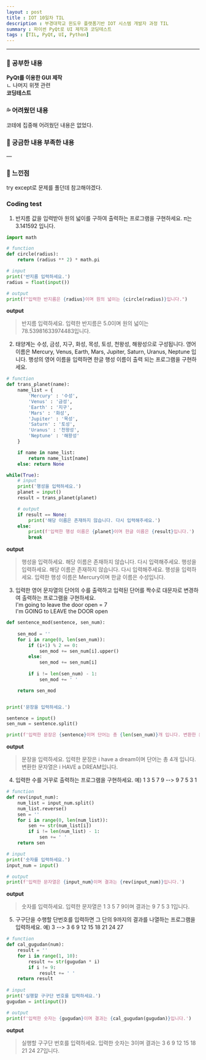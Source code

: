 ```yaml
---
layout : post
title : IOT 10일차 TIL
description : 부경대학교 윈도우 플랫폼기반 IOT 시스템 개발자 과정 TIL
summary : 파이썬 PyQt로 UI 제작과 코딩테스트
tags : [TIL, PyQt, UI, Python]
---
```

  
-------------
   
   
### 📓 공부한 내용 

**PyQt를 이용한 GUI 제작**  
 ㄴ 나머지 위젯 관련  
**코딩테스트**

### 💦 어려웠던 내용 

코테에 집중해 어려웠던 내용은 없었다.
 
### 🧷 궁금한 내용  부족한 내용 

―

### 💬 느낀점 

try except로 문제를 풀던데 참고해야겠다.


### Coding test  

1. 반지름 값을 입력받아 원의 넓이를 구하여 출력하는 프로그램을 구현하세요. π는 3.141592 입니다.  

```python
import math

# function
def circle(radius):
    return (radius ** 2) * math.pi

# input
print('반지름 입력하세요.')
radius = float(input())

# output
print(f"입력한 반지름은 {radius}이며 원의 넓이는 {circle(radius)}입니다.")
```

**output**  
  > 반지름 입력하세요.
    입력한 반지름은 5.0이며 원의 넓이는 78.53981633974483입니다.
  
  
2. 태양계는 수성, 금성, 지구, 화성, 목성, 토성, 천왕성, 해왕성으로 구성됩니다. 영어 이름은 Mercury, Venus, Earth, Mars, Jupiter, Saturn, Uranus, Neptune 입니다. 행성의 영어 이름을 입력하면 한글 행성 이름이 출력 되는 프로그램을 구현하세요.

```python
# function
def trans_planet(name):
    name_list = {
        'Mercury' : '수성',
        'Venus' : '금성',
        'Earth' : '지구',
        'Mars' : '화성',
        'Jupiter' : '목성',
        'Saturn' : '토성',
        'Uranus' : '천왕성',
        'Neptune' : '해왕성'
    }

    if name in name_list:
        return name_list[name]
    else: return None

while(True):
    # input
    print('행성을 입력하세요.')
    planet = input()
    result = trans_planet(planet)

    # output
    if result == None:
        print('해당 이름은 존재하지 않습니다. 다시 입력해주세요.')
    else:
        print(f'입력한 행성 이름은 {planet}이며 한글 이름은 {result}입니다.')
        break
```
**output**  
  > 행성을 입력하세요.
  해당 이름은 존재하지 않습니다. 다시 입력해주세요.
  행성을 입력하세요.
  해당 이름은 존재하지 않습니다. 다시 입력해주세요.
  행성을 입력하세요.
  입력한 행성 이름은 Mercury이며 한글 이름은 수성입니다.

3. 입력한 영어 문자열의 단어의 수를 출력하고 입력된 단어를 짝수로 대문자로 변경하여 출력하는 프로그램을 구현하세요.  
  I'm going to leave the door open = 7  
  I'm GOING to LEAVE the DOOR open  

```python
def sentence_mod(sentence, sen_num):
    
    sen_mod = ''
    for i in range(0, len(sen_num)):
        if (i+1) % 2 == 0:
            sen_mod += sen_num[i].upper()
        else:
            sen_mod += sen_num[i]
        
        if i != len(sen_num) - 1:
            sen_mod += ' '

    return sen_mod


print('문장을 입력하세요.')

sentence = input()
sen_num = sentence.split()

print(f'입력한 문장은 {sentence}이며 단어는 총 {len(sen_num)}개 입니다. 변환한 문자열은 {sentence_mod(sentence, sen_num)}입니다.')
```
**output**
  > 문장을 입력하세요.
  입력한 문장은 i have a dream이며 단어는 총 4개 입니다. 변환한 문자열은 i HAVE a DREAM입니다.

4. 입력한 수를 거꾸로 출력하는 프로그램을 구현하세요. 예) 1 3 5 7 9 --> 9 7 5 3 1
```python
# function
def rev(input_num):
    num_list = input_num.split()
    num_list.reverse()
    sen = ''
    for i in range(0, len(num_list)):
        sen += str(num_list[i])
        if i != len(num_list) - 1:
            sen += ' '
    return sen

# input
print('숫자를 입력하세요.')
input_num = input()

# output
print(f'입력한 문자열은 {input_num}이며 결과는 {rev(input_num)}입니다.')
```
**output**
  > 숫자를 입력하세요.
  입력한 문자열은 1 3 5 7 9이며 결과는 9 7 5 3 1입니다.

5. 구구단을 수행할 단번호를 입력하면 그 단의 9까지의 결과를 나열하는 프로그램을 입력하세요. 예) 3 --> 3 6 9 12 15 18 21 24 27
```python
# function
def cal_gugudan(num):
    result = ''
    for i in range(1, 10):
        result += str(gugudan * i)
        if i != 9:
            result += ' '
    return result
    
# input
print('실행할 구구단 번호를 입력하세요.')
gugudan = int(input())

# output
print(f'입력한 숫자는 {gugudan}이며 결과는 {cal_gugudan(gugudan)}입니다.')
```
**output**
  > 실행할 구구단 번호를 입력하세요.
  입력한 숫자는 3이며 결과는 3 6 9 12 15 18 21 24 27입니다.
